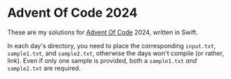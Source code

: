 # Advent Of Code 2024

These are my solutions for [Advent Of Code](https://adventofcode.com) 2024, written in Swift. 

In each day's directory, you need to place the corresponding `input.txt`, `sample1.txt`, and `sample2.txt`, otherwise the days won't compile (or rather, link).
Even if only one sample is provided, both a `sample1.txt` _and_ `sample2.txt` are required.
